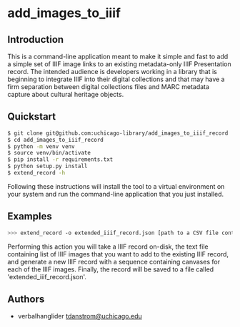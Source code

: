 # add_images_to_iiif

## Introduction

This is a command-line application meant to make it simple and fast to add a simple set of IIIF image links to an existing metadata-only IIIF Presentation record. The intended audience is developers working in a library that is beginning to integrate IIIF into their digital collections and that may have a firm separation between digital collections files and MARC metadata capture about cultural heritage objects.

## Quickstart

```bash
$ git clone git@github.com:uchicago-library/add_images_to_iiif_record
$ cd add_images_to_iiif_record
$ python -m venv venv
$ source venv/bin/activate
$ pip install -r requirements.txt
$ python setup.py install
$ extend_record -h
```

Following these instructions will install the tool to a virtual environment on your system and run the command-line application that you just installed.

## Examples

```bash
>>> extend_record -o extended_iiif_record.json [path to a CSV file containing the IIIF imges to add] [path to a IIIF record]
```

Performing this action you will take a IIIF record on-disk, the text file containing list of IIIF images that you want to add to the existing IIIF record, and generate a new IIIF record with a sequence containing canvases for each of the IIIF images. Finally, the record will be saved to a file called 'extended_iiif_record.json'.

## Authors

- verbalhanglider <tdanstrom@uchicago.edu>